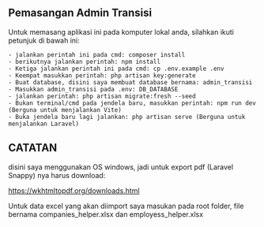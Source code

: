 ## Pemasangan Admin Transisi

Untuk memasang aplikasi ini pada komputer lokal anda, silahkan ikuti petunjuk di bawah ini:

	- jalankan perintah ini pada cmd: composer install
	- berikutnya jalankan perintah: npm install
	- Ketiga jalankan perintah ini pada cmd: cp .env.example .env 
	- Keempat masukkan perintah: php artisan key:generate
	- Buat database, disini saya membuat database bernama: admin_transisi
	- Masukkan admin_transisi pada .env: DB_DATABASE
	- jalankan perintah: php artisan migrate:fresh --seed
	- Bukan terminal/cmd pada jendela baru, masukkan perintah: npm run dev (Berguna untuk menjalankan Vite)
	- Buka jendela baru lagi jalankan: php artisan serve (Berguna untuk menjalankan Laravel)


## CATATAN

disini saya menggunakan OS windows, jadi untuk export pdf (Laravel Snappy) nya harus download:

https://wkhtmltopdf.org/downloads.html

Untuk data excel yang akan diimport saya masukan pada root folder, file bernama companies_helper.xlsx dan employess_helper.xlsx